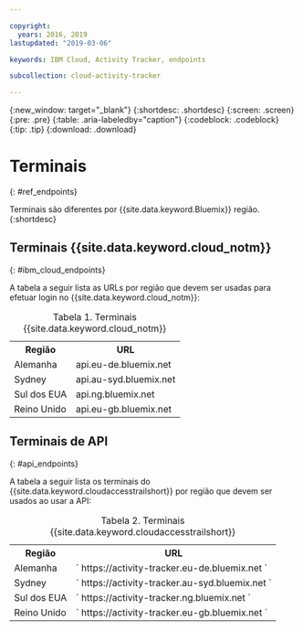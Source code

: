 ```yaml
---

copyright:
  years: 2016, 2019
lastupdated: "2019-03-06"

keywords: IBM Cloud, Activity Tracker, endpoints

subcollection: cloud-activity-tracker

---
```


{:new_window: target="_blank"}
{:shortdesc: .shortdesc}
{:screen: .screen}
{:pre: .pre}
{:table: .aria-labeledby="caption"}
{:codeblock: .codeblock}
{:tip: .tip}
{:download: .download}



# Terminais
{: #ref_endpoints}

Terminais são diferentes por  {{site.data.keyword.Bluemix}}  região.
{:shortdesc}

## Terminais {{site.data.keyword.cloud_notm}}
{: #ibm_cloud_endpoints}

A tabela a seguir lista as URLs por região que devem ser usadas para efetuar login no {{site.data.keyword.cloud_notm}}:
	
<table>
	<caption>Tabela 1. Terminais {{site.data.keyword.cloud_notm}}</caption>
	<tr>
	  <th>Região</th>
	  <th>URL</th>
	</tr>
	<tr>
	  <td>Alemanha</td>
	  <td>api.eu-de.bluemix.net</td>
	</tr>
	<tr>
	  <td>Sydney</td>
	  <td>api.au-syd.bluemix.net</td>
	</tr>
	<tr>
	  <td>Sul dos EUA</td>
	  <td>api.ng.bluemix.net</td>
	</tr>
	<tr>
	  <td>Reino Unido</td>
	  <td>api.eu-gb.bluemix.net</td>
	</tr>
</table>


## Terminais de API
{: #api_endpoints}

A tabela a seguir lista os terminais do {{site.data.keyword.cloudaccesstrailshort}} por região que devem ser usados ao usar a API:
	
<table>
	<caption>Tabela 2. Terminais {{site.data.keyword.cloudaccesstrailshort}}</caption>
	<tr>
	  <th>Região</th>
	  <th>URL</th>
	</tr>
	<tr>
	  <td>Alemanha</td>
	  <td>` https://activity-tracker.eu-de.bluemix.net `</td>
	</tr>
	<tr>
	  <td>Sydney</td>
	  <td>` https://activity-tracker.au-syd.bluemix.net `</td>
	</tr>
	<tr>
	  <td>Sul dos EUA</td>
	  <td>` https://activity-tracker.ng.bluemix.net `</td>
	</tr>
	<tr>
	  <td>Reino Unido</td>
	  <td>` https://activity-tracker.eu-gb.bluemix.net `</td>
	</tr>
</table>


